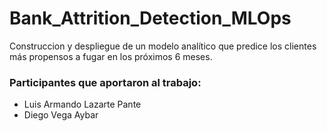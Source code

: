 # Bank_Attrition_Detection_MLOps
Construccion y despliegue de un modelo analítico que predice los clientes más propensos a fugar en los próximos 6 meses.
### Participantes que aportaron al trabajo:
- Luis Armando Lazarte Pante
- Diego Vega Aybar
